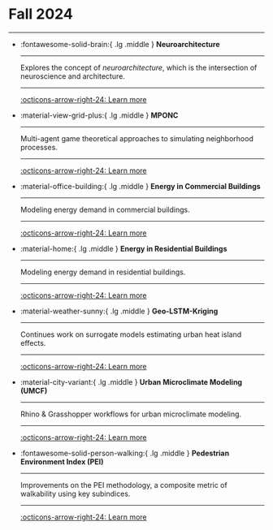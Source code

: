 # Fall 2024

---

<div class="grid cards" markdown>

- :fontawesome-solid-brain:{ .lg .middle } __Neuroarchitecture__

    ---

    Explores the concept of _neuroarchitecture_, which is the intersection of neuroscience and architecture.

    ---

    [:octicons-arrow-right-24: Learn more](../../24fa-neuroarchitecture/README.md)

- :material-view-grid-plus:{ .lg .middle } __MPONC__

    ---

    Multi-agent game theoretical approaches to simulating neighborhood processes.

    ---

    [:octicons-arrow-right-24: Learn more](../../24fa-mponc/README.md)

- :material-office-building:{ .lg .middle } __Energy in Commercial Buildings__

    ---

    Modeling energy demand in commercial buildings.

    ---

    [:octicons-arrow-right-24: Learn more](../../24fa-energyinbuildings-com/README.md)

- :material-home:{ .lg .middle } __Energy in Residential Buildings__

    ---

    Modeling energy demand in residential buildings.

    ---

    [:octicons-arrow-right-24: Learn more](../../24fa-energyinbuildings-res/README.md)

- :material-weather-sunny:{ .lg .middle } __Geo-LSTM-Kriging__

    ---

    Continues work on surrogate models estimating urban heat island effects.

    ---

    [:octicons-arrow-right-24: Learn more](../../24fa-microclimate-lstm-kriging/README.md)

- :material-city-variant:{ .lg .middle } __Urban Microclimate Modeling (UMCF)__

    ---

    Rhino & Grasshopper workflows for urban microclimate modeling.

    ---

    [:octicons-arrow-right-24: Learn more](../../24fa-microclimate-umcf/README.md)

- :fontawesome-solid-person-walking:{ .lg .middle } __Pedestrian Environment Index (PEI)__

    ---

    Improvements on the PEI methodology, a composite metric of walkability using key subindices.

    ---

    [:octicons-arrow-right-24: Learn more](../../24fa-mobility-pei/README.md)

</div>
